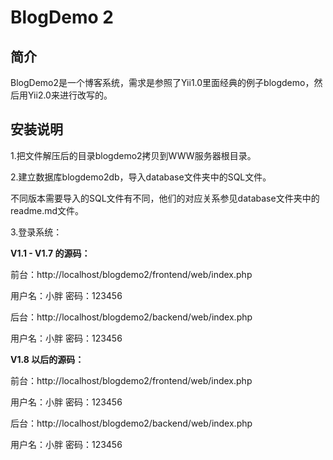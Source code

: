 BlogDemo 2
==========

简介
----
BlogDemo2是一个博客系统，需求是参照了Yii1.0里面经典的例子blogdemo，然后用Yii2.0来进行改写的。



安装说明
--------

1.把文件解压后的目录blogdemo2拷贝到WWW服务器根目录。

2.建立数据库blogdemo2db，导入database文件夹中的SQL文件。

不同版本需要导入的SQL文件有不同，他们的对应关系参见database文件夹中的readme.md文件。

3.登录系统：


**V1.1 - V1.7 的源码：**

前台：http://localhost/blogdemo2/frontend/web/index.php

用户名：小胖  密码：123456

后台：http://localhost/blogdemo2/backend/web/index.php

用户名：小胖   密码：123456


**V1.8 以后的源码：**

前台：http://localhost/blogdemo2/frontend/web/index.php

用户名：小胖   密码：123456

后台：http://localhost/blogdemo2/backend/web/index.php

用户名：小胖   密码：123456
